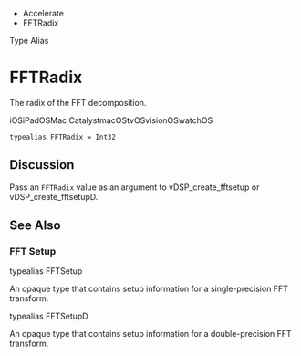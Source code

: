 

- Accelerate
-  FFTRadix 

Type Alias

# FFTRadix

The radix of the FFT decomposition.

iOSiPadOSMac CatalystmacOStvOSvisionOSwatchOS

``` source
typealias FFTRadix = Int32
```

## Discussion

Pass an `FFTRadix` value as an argument to vDSP_create_fftsetup or vDSP_create_fftsetupD.

## See Also

### FFT Setup

typealias FFTSetup

An opaque type that contains setup information for a single-precision FFT transform.

typealias FFTSetupD

An opaque type that contains setup information for a double-precision FFT transform.


